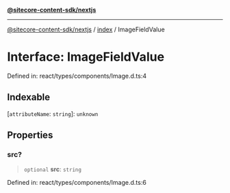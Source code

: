 [**@sitecore-content-sdk/nextjs**](../../README.md)

***

[@sitecore-content-sdk/nextjs](../../README.md) / [index](../README.md) / ImageFieldValue

# Interface: ImageFieldValue

Defined in: react/types/components/Image.d.ts:4

## Indexable

\[`attributeName`: `string`\]: `unknown`

## Properties

### src?

> `optional` **src**: `string`

Defined in: react/types/components/Image.d.ts:6
